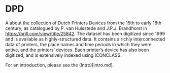# DPD

A about the collection of Dutch Printers Devices from the 15th to early 18th century, as catalogued by P. van Huisstede and J.P.J. Brandhorst in https://brill.com/view/title/25842. The dataset has been digitized since 1999 and is available as highly-structured data. It contains a richly interconnected data of printers, the place names and time periods in which they were active, and the printers’ devices. Each printer’s device has also been digitized, and is extensively indexed using ICONCLASS.

For an introduction, please see the (Intro)[intro.md].
